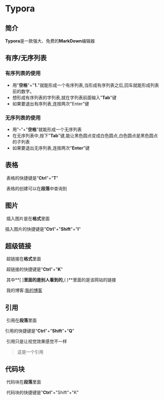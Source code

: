 # Typora



## 简介

**Typora**是一款强大、免费的**MarkDown**编辑器

## 有序/无序列表

### 有序列表的使用

- 用"**空格**"+"**1.**"就能形成一个有序列表,当形成有序列表之后,回车就能形成列表前的数字。
- 想形成有序列表的字列表,就在字列表前面输入"**Tab**"键
- 如果要退出有序列表,连按两次"Enter"键

### 无序列表的使用

- 用"**-**"+"**空格**"就能形成一个无序列表
- 在无序列表中,按下"**Tab**"键,能让黑色圆点变成白色圆点,白色圆点是黑色圆点的子列表
- 如果要退出无序列表,连按两次"**Enter**"键

## 表格

​	表格的快捷键是"**Ctrl**"+"**T**"

​	表格的创建可以在**段落**中查询到

## 图片

​	插入图片是在**格式**里面

​	插入图片的快捷键是"**Ctrl**"+"**Shift**"+"**I**"

## 超级链接

​	超链接在**格式**里面

​	超链接的快捷键是"**Ctrl**"+"**K**"

​	其中**[ ]**里面的是别人看到的,**( )**里面的是该网站的链接	

​	我的博客:[我的博客](tscwit.github.io)

## 引用

​	引用在**段落**里面

​	引用的快捷键是"**Ctrl**"+"**Shift**"+"**Q**"

​	引用只是让视觉效果感觉不一样

> 这是一个引用

## 代码块

​	代码块在**段落**里面

​	代码块的快捷键是"**Ctrl**"+"Shift"+"K"

​	